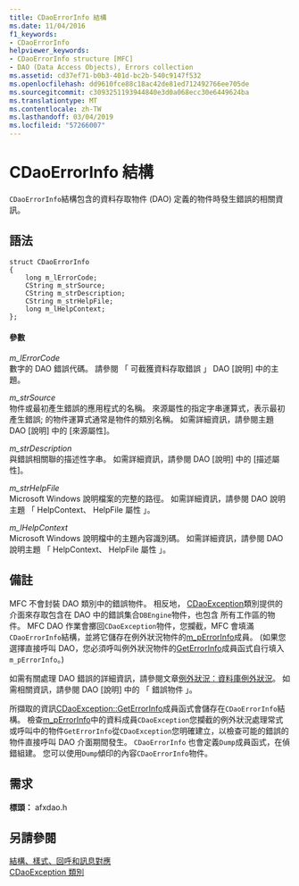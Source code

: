 ```yaml
---
title: CDaoErrorInfo 結構
ms.date: 11/04/2016
f1_keywords:
- CDaoErrorInfo
helpviewer_keywords:
- CDaoErrorInfo structure [MFC]
- DAO (Data Access Objects), Errors collection
ms.assetid: cd37ef71-b0b3-401d-bc2b-540c9147f532
ms.openlocfilehash: dd9610fce88c18ac42de81ed712492766ee705de
ms.sourcegitcommit: c3093251193944840e3d0a068ecc30e6449624ba
ms.translationtype: MT
ms.contentlocale: zh-TW
ms.lasthandoff: 03/04/2019
ms.locfileid: "57266007"
---
```

# <a name="cdaoerrorinfo-structure"></a>CDaoErrorInfo 結構

`CDaoErrorInfo`結構包含的資料存取物件 (DAO) 定義的物件時發生錯誤的相關資訊。

## <a name="syntax"></a>語法

```
struct CDaoErrorInfo
{
    long m_lErrorCode;
    CString m_strSource;
    CString m_strDescription;
    CString m_strHelpFile;
    long m_lHelpContext;
};
```

#### <a name="parameters"></a>參數

*m_lErrorCode*<br/>
數字的 DAO 錯誤代碼。 請參閱 「 可截獲資料存取錯誤 」 DAO [說明] 中的主題。

*m_strSource*<br/>
物件或最初產生錯誤的應用程式的名稱。 來源屬性的指定字串運算式，表示最初產生錯誤; 的物件運算式通常是物件的類別名稱。 如需詳細資訊，請參閱主題 DAO [說明] 中的 [來源屬性]。

*m_strDescription*<br/>
與錯誤相關聯的描述性字串。 如需詳細資訊，請參閱 DAO [說明] 中的 [描述屬性]。

*m_strHelpFile*<br/>
Microsoft Windows 說明檔案的完整的路徑。 如需詳細資訊，請參閱 DAO 說明主題 「 HelpContext、 HelpFile 屬性 」。

*m_lHelpContext*<br/>
Microsoft Windows 說明檔中的主題內容識別碼。 如需詳細資訊，請參閱 DAO 說明主題 「 HelpContext、 HelpFile 屬性 」。

## <a name="remarks"></a>備註

MFC 不會封裝 DAO 類別中的錯誤物件。 相反地， [CDaoException](../../mfc/reference/cdaoexception-class.md)類別提供的介面來存取包含在 DAO 中的錯誤集合`DBEngine`物件，也包含 所有工作區的物件。 MFC DAO 作業會擲回`CDaoException`物件，您攔截，MFC 會填滿`CDaoErrorInfo`結構，並將它儲存在例外狀況物件的[m_pErrorInfo](../../mfc/reference/cdaoexception-class.md#m_perrorinfo)成員。 (如果您選擇直接呼叫 DAO，您必須呼叫例外狀況物件的[GetErrorInfo](../../mfc/reference/cdaoexception-class.md#geterrorinfo)成員函式自行填入`m_pErrorInfo`。)

如需有關處理 DAO 錯誤的詳細資訊，請參閱文章[例外狀況：資料庫例外狀況](../../mfc/exceptions-database-exceptions.md)。 如需相關資訊，請參閱 DAO [說明] 中的 「 錯誤物件 」。

所擷取的資訊[CDaoException::GetErrorInfo](../../mfc/reference/cdaoexception-class.md#geterrorinfo)成員函式會儲存在`CDaoErrorInfo`結構。 檢查[m_pErrorInfo](../../mfc/reference/cdaoexception-class.md#m_perrorinfo)中的資料成員`CDaoException`您攔截的例外狀況處理常式或呼叫中的物件`GetErrorInfo`從`CDaoException`您明確建立，以檢查可能的錯誤的物件直接呼叫 DAO 介面期間發生。 `CDaoErrorInfo` 也會定義`Dump`成員函式，在偵錯組建。 您可以使用`Dump`傾印的內容`CDaoErrorInfo`物件。

## <a name="requirements"></a>需求

**標頭：** afxdao.h

## <a name="see-also"></a>另請參閱

[結構、樣式、回呼和訊息對應](../../mfc/reference/structures-styles-callbacks-and-message-maps.md)<br/>
[CDaoException 類別](../../mfc/reference/cdaoexception-class.md)
